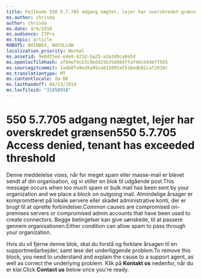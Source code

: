 ```yaml
---
title: Fejlkode 550 5.7.705 adgang nægtet, lejer har overskredet grænsen
ms.author: chrisda
author: chrisda
ms.date: 4/9/2018
ms.audience: ITPro
ms.topic: article
ROBOTS: NOINDEX, NOFOLLOW
localization_priority: Normal
ms.assetid: 9e6df5ee-ede8-421d-ba25-a3a3d0ca0a5d
ms.openlocfilehash: af84ef9cb3c9ed425b35d884ffaf4dcb94bff565
ms.sourcegitcommit: 1a4b8fa9e38a95ca811085af516edb81caf2018c
ms.translationtype: MT
ms.contentlocale: da-DK
ms.lasthandoff: 04/13/2019
ms.locfileid: "31858918"
---
```

# <a name="550-57705-access-denied-tenant-has-exceeded-threshold"></a><span data-ttu-id="05d16-102">550 5.7.705 adgang nægtet, lejer har overskredet grænsen</span><span class="sxs-lookup"><span data-stu-id="05d16-102">550 5.7.705 Access denied, tenant has exceeded threshold</span></span>

<span data-ttu-id="05d16-103">Denne meddelelse vises, når for meget spam eller masse-mail er blevet sendt af din organisation, og vi stiller en blok til udgående post.</span><span class="sxs-lookup"><span data-stu-id="05d16-103">This message occurs when too much spam or bulk mail has been sent by your organization and we place a block on outgoing mail.</span></span>
<span data-ttu-id="05d16-104">Almindelige årsager er kompromitteret på lokale servere eller skadet administrative konti, der er brugt til at oprette forbindelser.</span><span class="sxs-lookup"><span data-stu-id="05d16-104">Common causes are compromised on-premises servers or compromised admin accounts that have been used to create connectors.</span></span> <span data-ttu-id="05d16-105">Begge betingelser kan give uønskede, til at passere gennem organisationen.</span><span class="sxs-lookup"><span data-stu-id="05d16-105">Either condition can allow spam to pass through your organization.</span></span>

<span data-ttu-id="05d16-106">Hvis du vil fjerne denne blok, skal du forstå og forklare årsagen til en supportmedarbejder, samt løse det underliggende problem.</span><span class="sxs-lookup"><span data-stu-id="05d16-106">To remove this block, you need to understand and explain the cause to a support agent, as well as correct the underlying problem.</span></span>
<span data-ttu-id="05d16-107">Klik på **Kontakt os** nedenfor, når du er klar.</span><span class="sxs-lookup"><span data-stu-id="05d16-107">Click **Contact us** below once you're ready.</span></span>

